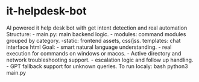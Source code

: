 # it-helpdesk-bot
AI powered it help desk bot with get intent detection and real automation
Structure: - main.py: main backend logic. - modules: command modules grouped by category. -static: frontend assets, css/jss. templates: chat interface html
Goal: - smart natural language understanding. - real execution for commands on windows or macos. - Active directory and network troubleshooting support. - escalation logic and follow up handling. - GPT fallback support for unknown queries. 
To run localy: bash python3 main.py
